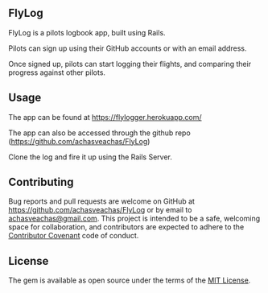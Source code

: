 ## FlyLog

FlyLog is a pilots logbook app, built using Rails.

Pilots can sign up using their GitHub accounts or with an email address.

Once signed up, pilots can start logging their flights, and comparing their progress against other pilots.

## Usage

The app can be found at https://flylogger.herokuapp.com/

The app can also be accessed through the github repo (https://github.com/achasveachas/FlyLog)

Clone the log and fire it up using the Rails Server.


## Contributing

Bug reports and pull requests are welcome on GitHub at https://github.com/achasveachas/FlyLog or by email to achasveachas@gmail.com. This project is intended to be a safe, welcoming space for collaboration, and contributors are expected to adhere to the [Contributor Covenant](http://contributor-covenant.org) code of conduct.


## License

The gem is available as open source under the terms of the [MIT License](http://opensource.org/licenses/MIT).
